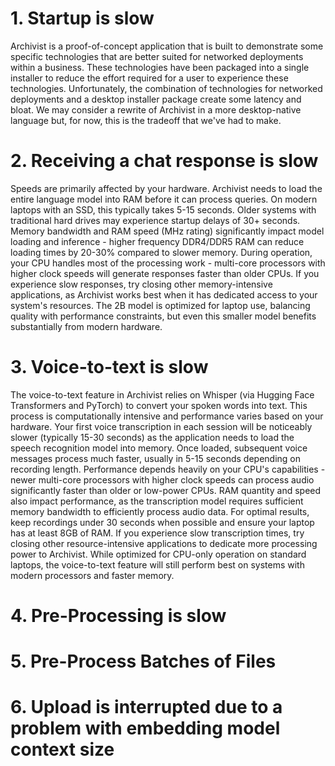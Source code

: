 # 1. Startup is slow

Archivist is a proof-of-concept application that is built to demonstrate some specific technologies that are better suited for networked deployments within a business. These technologies have been packaged into a single installer to reduce the effort required for a user to experience these technologies. Unfortunately, the combination of technologies for networked deployments and a desktop installer package create some latency and bloat. We may consider a rewrite of Archivist in a more desktop-native language but, for now, this is the tradeoff that we've had to make.

# 2. Receiving a chat response is slow

Speeds are primarily affected by your hardware. Archivist needs to load the entire language model into RAM before it can process queries. On modern laptops with an SSD, this typically takes 5-15 seconds. Older systems with traditional hard drives may experience startup delays of 30+ seconds. Memory bandwidth and RAM speed (MHz rating) significantly impact model loading and inference - higher frequency DDR4/DDR5 RAM can reduce loading times by 20-30% compared to slower memory. During operation, your CPU handles most of the processing work - multi-core processors with higher clock speeds will generate responses faster than older CPUs. If you experience slow responses, try closing other memory-intensive applications, as Archivist works best when it has dedicated access to your system's resources. The 2B model is optimized for laptop use, balancing quality with performance constraints, but even this smaller model benefits substantially from modern hardware.

# 3. Voice-to-text is slow

The voice-to-text feature in Archivist relies on Whisper (via Hugging Face Transformers and PyTorch) to convert your spoken words into text. This process is computationally intensive and performance varies based on your hardware. Your first voice transcription in each session will be noticeably slower (typically 15-30 seconds) as the application needs to load the speech recognition model into memory. Once loaded, subsequent voice messages process much faster, usually in 5-15 seconds depending on recording length. Performance depends heavily on your CPU's capabilities - newer multi-core processors with higher clock speeds can process audio significantly faster than older or low-power CPUs. RAM quantity and speed also impact performance, as the transcription model requires sufficient memory bandwidth to efficiently process audio data. For optimal results, keep recordings under 30 seconds when possible and ensure your laptop has at least 8GB of RAM. If you experience slow transcription times, try closing other resource-intensive applications to dedicate more processing power to Archivist. While optimized for CPU-only operation on standard laptops, the voice-to-text feature will still perform best on systems with modern processors and faster memory.

# 4. Pre-Processing is slow

# 5. Pre-Process Batches of Files

# 6. Upload is interrupted due to a problem with embedding model context size